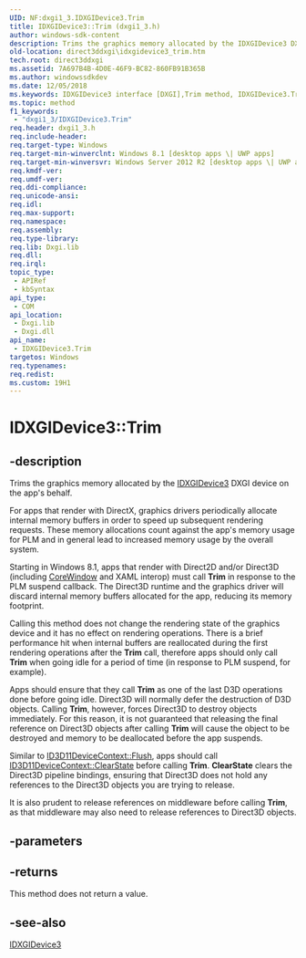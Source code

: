 ```yaml
---
UID: NF:dxgi1_3.IDXGIDevice3.Trim
title: IDXGIDevice3::Trim (dxgi1_3.h)
author: windows-sdk-content
description: Trims the graphics memory allocated by the IDXGIDevice3 DXGI device on the app's behalf.
old-location: direct3ddxgi\idxgidevice3_trim.htm
tech.root: direct3ddxgi
ms.assetid: 7A697B4B-4D0E-46F9-BC82-860FB91B365B
ms.author: windowssdkdev
ms.date: 12/05/2018
ms.keywords: IDXGIDevice3 interface [DXGI],Trim method, IDXGIDevice3.Trim, IDXGIDevice3::Trim, Trim, Trim method [DXGI], Trim method [DXGI],IDXGIDevice3 interface, direct3ddxgi.idxgidevice3_trim, dxgi1_3/IDXGIDevice3::Trim
ms.topic: method
f1_keywords: 
 - "dxgi1_3/IDXGIDevice3.Trim"
req.header: dxgi1_3.h
req.include-header: 
req.target-type: Windows
req.target-min-winverclnt: Windows 8.1 [desktop apps \| UWP apps]
req.target-min-winversvr: Windows Server 2012 R2 [desktop apps \| UWP apps]
req.kmdf-ver: 
req.umdf-ver: 
req.ddi-compliance: 
req.unicode-ansi: 
req.idl: 
req.max-support: 
req.namespace: 
req.assembly: 
req.type-library: 
req.lib: Dxgi.lib
req.dll: 
req.irql: 
topic_type:
 - APIRef
 - kbSyntax
api_type:
 - COM
api_location:
 - Dxgi.lib
 - Dxgi.dll
api_name:
 - IDXGIDevice3.Trim
targetos: Windows
req.typenames: 
req.redist: 
ms.custom: 19H1
---
```


# IDXGIDevice3::Trim


## -description


Trims the graphics memory allocated by the <a href="https://docs.microsoft.com/windows/desktop/api/dxgi1_3/nn-dxgi1_3-idxgidevice3">IDXGIDevice3</a> 
    DXGI device on the app's behalf.

For apps that render with DirectX, graphics drivers periodically allocate internal memory buffers in order to speed up subsequent rendering requests. These memory allocations count against the app's memory usage for PLM  and in general lead to increased memory usage by the overall system.

Starting in Windows 8.1, apps that render with Direct2D and/or Direct3D (including <a href="https://msdn.microsoft.com/sk-sk/windows/desktop/windows.ui.core.corewindow">CoreWindow</a> and XAML interop) must call <b>Trim</b> in response to the PLM suspend callback. The Direct3D runtime and the graphics driver will discard internal memory buffers allocated for the app, reducing its memory footprint.

Calling this method does not change the rendering state of the graphics device and it has no effect on rendering operations. There is a brief performance hit when internal buffers are reallocated during the first rendering operations after the <b>Trim</b> call, therefore apps should only call <b>Trim</b> when going idle for a period of time (in response to PLM suspend, for example).

Apps should ensure that they call <b>Trim</b> as one of the last D3D operations done before going idle. Direct3D will normally defer the destruction of D3D objects. Calling <b>Trim</b>, however, forces Direct3D to destroy objects immediately. For this reason, it is not guaranteed that releasing the final reference on Direct3D objects after calling <b>Trim</b> will cause the object to be destroyed and memory to be deallocated  before the app suspends.

Similar to <a href="https://docs.microsoft.com/windows/desktop/api/d3d11/nf-d3d11-id3d11devicecontext-flush">ID3D11DeviceContext::Flush</a>, apps should call <a href="https://docs.microsoft.com/windows/desktop/api/d3d11/nf-d3d11-id3d11devicecontext-clearstate">ID3D11DeviceContext::ClearState</a> before calling <b>Trim</b>. <b>ClearState</b> clears the Direct3D pipeline bindings, ensuring that Direct3D does not hold any references to the Direct3D objects you are trying to release.

It is also prudent to release references on middleware before calling <b>Trim</b>, as that middleware may also need to release references
to Direct3D objects.


## -parameters






## -returns



This method does not return a value.




## -see-also




<a href="https://docs.microsoft.com/windows/desktop/api/dxgi1_3/nn-dxgi1_3-idxgidevice3">IDXGIDevice3</a>
 

 

